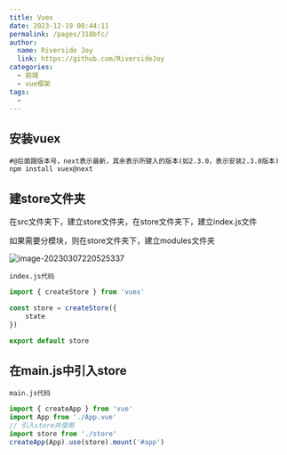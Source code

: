 ```yaml
---
title: Vuex
date: 2023-12-19 08:44:11
permalink: /pages/318bfc/
author:
  name: Riverside Joy
  link: https://github.com/RiversideJoy
categories:
  - 前端
  - vue框架
tags:
  - 
---
```

## 安装vuex

```shell
#@后面跟版本号，next表示最新，其余表示所键入的版本(如2.3.0，表示安装2.3.0版本)
npm install vuex@next 
```

## 建store文件夹

在src文件夹下，建立store文件夹，在store文件夹下，建立index.js文件

如果需要分模块，则在store文件夹下，建立modules文件夹

![image-20230307220525337](https://cdn.jsdelivr.net/gh/MaiRen1997/mdPic@master/vueImg/image-20230307220525337.png)

`index.js代码`

```js
import { createStore } from 'vuex'

const store = createStore({
    state  
})

export default store
```

## 在main.js中引入store

`main.js代码`

```js
import { createApp } from 'vue'
import App from './App.vue'
// 引入store并使用
import store from './store'
createApp(App).use(store).mount('#app')
```

